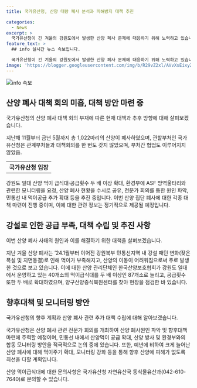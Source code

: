 ```yaml
---
title: 국가유산청, 산양 대량 폐사 분석과 피해방지 대책 추진

categories:
  - News
excerpt: >
  국가유산청이 긴 겨울의 강원도에서 발생한 산양 폐사 문제에 대응하기 위해 노력하고 있습니다. 먹이 급식대를 두 배로 늘리고 공급횟수를 확대하는 등의 조치를 취하였으며, 전문가 회의와 협력을 통해 원인 파악과 대책 마련에 주력하고 있습니다. 민통선 내에서의 산양먹이 공급 확대와 환경부와의 합동 모니터링 방안을 논의 중에 있습니다. 또한, 산양에 대한 모니터링을 강화하여 피해를 최소화하기 위한 계획을 세웠습니다.
feature_text: >
  ## info 실시간 뉴스 속보입니다.

  국가유산청이 긴 겨울의 강원도에서 발생한 산양 폐사 문제에 대응하기 위해 노력하고 있습니다. 먹이 급식대를 두 배로 늘리고 공급횟수를 확대하는 등의 조치를 취하였으며, 전문가 회의와 협력을 통해 원인 파악과 대책 마련에 주력하고 있습니다. 민통선 내에서의 산양먹이 공급 확대와 환경부와의 합동 모니터링 방안을 논의 중에 있습니다. 또한, 산양에 대한 모니터링을 강화하여 피해를 최소화하기 위한 계획을 세웠습니다.
image: 'https://blogger.googleusercontent.com/img/b/R29vZ2xl/AVvXsEixyZcFfHzMRdzZMjFBmAUKJYCLCGyLL1o632UiGVXcaFdKo_bkvkuCioo0uUKlGfBVcT3P84aROyZIXSBEx3Aw5nCQ3pTgDom1WDC4m8eifvWiAmWEEVb4x6G_l8C0QH225ldMjyaFvpxGEBGNO37VmDTDMHGhJPq73UglMfDca1-0aw/s1600/blogspot.png'
---
```


<p><img src="https://blogger.googleusercontent.com/img/b/R29vZ2xl/AVvXsEixyZcFfHzMRdzZMjFBmAUKJYCLCGyLL1o632UiGVXcaFdKo_bkvkuCioo0uUKlGfBVcT3P84aROyZIXSBEx3Aw5nCQ3pTgDom1WDC4m8eifvWiAmWEEVb4x6G_l8C0QH225ldMjyaFvpxGEBGNO37VmDTDMHGhJPq73UglMfDca1-0aw/s1600/blogspot.png" alt="info 속보" /></p>

<h2 data-ke-size="size26">산양 폐사 대책 회의 미흡, 대책 방안 마련 중</h2>

<p>국가유산청의 산양 폐사 대책 회의 부재에 따른 현재 대책과 추후 방향에 대해 살펴보겠습니다.</p>

<p data-ke-size="size16">지난해 11월부터 금년 5월까지 총 1,022마리의 산양이 폐사하였으며, 관할부처인 국가유산청은 관계부처들과 대책회의를 한 번도 갖지 않았으며, 부처간 협업도 이루어지지 않았음.</p>

<table>
    <tr>
        <td style="text-align: center; height: 17px;"><b>국가유산청 입장</b></td>
    </tr>
</table>

<p data-ke-size="size16">강원도 일대 산양 먹이 급식대·공급횟수 두 배 이상 확대, 환경부에 ASF 방역울타리와 관련한 모니터링을 요청, 산양 폐사 현황을 수시로 공유, 전문가 회의를 통한 원인 파악, 민통선 내 먹이공급 추가 확대 등을 추진 중입니다. 이번 산양 집단 폐사에 대한 각종 대책 마련이 진행 중이며, 이에 대한 관련 정보는 정기적으로 제공될 예정입니다.</p>

<h2 data-ke-size="size26">강설로 인한 공급 부족, 대책 수립 및 추진 사항</h2>

<p>이번 산양 폐사 사태의 원인과 이를 해결하기 위한 대책을 살펴보겠습니다.</p>

<p data-ke-size="size16">지난 겨울 산양 폐사는 ’24.1월부터 이어진 강원북부 민통선지역 내 강설 패턴 변화(잦은 폭설 및 지면동결)로 인해 먹이가 부족해지고, 산양의 이동이 어려워짐으로써 주로 발생한 것으로 보고 있습니다. 이에 대한 산양 관리단체인 한국산양보호협회가 강원도 일대에서 운영하고 있는 40개소의 먹이급식대를 두 배 이상인 87개소로 늘리고, 공급횟수 또한 두 배로 확대하였으며, 양구산양증식복원센터를 찾아 현장을 점검한 바 있습니다.</p>

<h2 data-ke-size="size26">향후대책 및 모니터링 방안</h2>

<p>국가유산청의 향후 계획과 산양 폐사 관련 추가 대책 수립에 대해 알아보겠습니다.</p>

<p data-ke-size="size16">국가유산청은 산양 폐사 관련 전문가 회의를 개최하여 산양 폐사원인 파악 및 향후대책 마련에 주력할 예정이며, 민통선 내에서 산양먹이 공급 확대, 산양 방사 및 환경부와의 합동 모니터링 방안을 적극적으로 논의 중에 있습니다. 또한, 예년에 비하여 크게 늘어난 산양 폐사에 대해 먹이주기 확대, 모니터링 강화 등을 통해 향후 산양에 피해가 없도록 최선을 다할 계획입니다.</p>

<p data-ke-size="size16">산양 먹이급식대에 대한 문의사항은 국가유산청 자연유산국 동식물유산과(042-610-7640)로 문의할 수 있습니다.</p>

<p data-ke-size="size16">&nbsp;</p>

